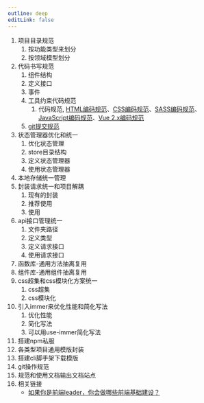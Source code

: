 ```yaml
---
outline: deep
editLink: false
---
```


1. 项目目录规范
   1. 按功能类型来划分
   2. 按领域模型划分
2. 代码书写规范
   1. 组件结构
   2. 定义接口
   3. 事件
   4. 工具约束代码规范
      1. 代码规范, [HTML编码规范](/frontend/html/style)、[CSS编码规范](/frontend/css/style)、[SASS编码规范](/frontend/css/sass)、[JavaScript编码规范](/frontend/javascript/style)、[Vue 2.x编码规范](/frontend/vue/style)
   5. [git提交规范](/frontend/engineering/git)
3. 状态管理器优化和统一
   1. 优化状态管理
   2. store目录结构
   3. 定义状态管理器
   4. 使用状态管理器
4. 本地存储统一管理
5. 封装请求统一和项目解耦
   1. 现有的封装
   2. 推荐使用
   3. 使用
6. api接口管理统一
   1. 文件夹路径
   2. 定义类型
   3. 定义请求接口
   4. 使用请求接口
7. 函数库-通用方法抽离复用
8. 组件库-通用组件抽离复用
9. css超集和css模块化方案统一
   1. css超集
   2. css模块化
10. 引入immer来优化性能和简化写法
    1. 优化性能
    2. 简化写法
    3. 可以用use-immer简化写法
11. 搭建npm私服
12. 各类型项目通用模版封装
13. 搭建cli脚手架下载模版
14. git操作规范
15. 规范和使用文档输出文档站点
16. 相关链接
	-  [如果你是前端leader，你会做哪些前端基础建设？](https://www.huatree.top/2023/08/17/20230817-面试官：如果你是前端leader，你会做哪些前端基础建设？/#相关链接)